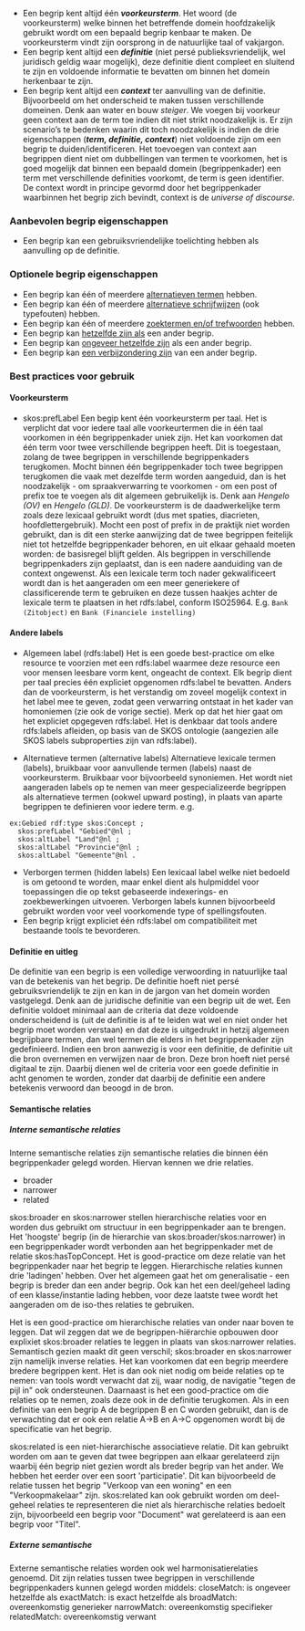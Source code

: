 - Een begrip kent altijd één **_voorkeursterm_**. Het woord (de voorkeursterm) welke binnen het betreffende domein hoofdzakelijk gebruikt wordt om een bepaald begrip kenbaar te maken. De voorkeursterm vindt zijn oorsprong in de natuurlijke taal of vakjargon.
- Een begrip kent altijd een **_definitie_** (niet persé publieksvriendelijk, wel juridisch geldig waar mogelijk), deze definitie dient compleet en sluitend te zijn en voldoende informatie te bevatten om binnen het domein herkenbaar te zijn.
- Een begrip kent altijd een **_context_** ter aanvulling van de definitie. Bijvoorbeeld om het onderscheid te maken tussen verschillende domeinen. Denk aan water en bouw _steiger_.
We voegen bij voorkeur geen context aan de term toe indien dit niet strikt noodzakelijk is. Er zijn scenario’s te bedenken waarin dit toch noodzakelijk is indien de drie eigenschappen (_**term, definitie, context**_) niet voldoende zijn om een begrip te duiden/identificeren.
Het toevoegen van context aan begrippen dient niet om dubbellingen van termen te voorkomen, het is goed mogelijk dat binnen een bepaald domein (begrippenkader) een term met verschillende definities voorkomt, de term is geen identifier.
De context wordt in principe gevormd door het begrippenkader waarbinnen het begrip zich bevindt, context is de _universe of discourse_.

### Aanbevolen begrip eigenschappen
- Een begrip kan een gebruiksvriendelijke toelichting hebben als aanvulling op de definitie.

### Optionele begrip eigenschappen
- Een begrip kan één of meerdere [alternatieven termen](#andere-labels) hebben.
- Een begrip kan één of meerdere [alternatieve schrijfwijzen](#andere-labels) (ook typefouten) hebben.
- Een begrip kan één of meerdere [zoektermen en/of trefwoorden](#andere-labels) hebben.
- Een begrip kan [hetzelfde zijn als](#semantische-relaties) een ander begrip.
- Een begrip kan [ongeveer hetzelfde zijn](#semantische-relaties) als een ander begrip.
- Een begrip kan [een verbijzondering zijn](#semantische-relaties) van een ander begrip.

### Best practices voor gebruik

#### Voorkeursterm
- skos:prefLabel
Een begip kent één voorkeursterm per taal. Het is verplicht dat voor iedere taal alle voorkeurtermen die in één taal voorkomen in één begrippenkader uniek zijn. Het kan voorkomen dat één term voor twee verschillende begrippen heeft. Dit is toegestaan, zolang de twee begrippen in verschillende begrippenkaders terugkomen.
Mocht binnen één begrippenkader toch twee begrippen terugkomen die vaak met dezelfde term worden aangeduid, dan is het noodzakelijk - om spraakverwarring te voorkomen - om een post of prefix toe te voegen als dit algemeen gebruikelijk is. Denk aan _Hengelo (OV)_ en _Hengelo (GLD)_. De voorkeursterm is de daadwerkelijke term zoals deze lexicaal gebruikt wordt (dus met spaties, diacrieten, hoofdlettergebruik). Mocht een post of prefix in de praktijk niet worden gebruikt, dan is dit een sterke aanwijzing dat de twee begrippen feitelijk niet tot hetzelfde begrippenkader behoren, en uit elkaar gehaald moeten worden: de basisregel blijft gelden. Als begrippen in verschillende begrippenkaders zijn geplaatst, dan is een nadere aanduiding van de context ongewenst. Als een lexicale term toch nader gekwalificeert wordt dan is het aangeraden om een meer generiekere of classificerende term te gebruiken en deze tussen haakjes achter de lexicale term te plaatsen in het rdfs:label, conform ISO25964. E.g. `Bank (Zitobject)` en `Bank (Financiele instelling)`

#### Andere labels
- Algemeen label (rdfs:label)
Het is een goede best-practice om elke resource te voorzien met een rdfs:label waarmee deze resource een voor mensen leesbare vorm kent, ongeacht de context. Elk begrip dient per taal precies één expliciet opgenomen rdfs:label te bevatten. Anders dan de voorkeursterm, is het verstandig om zoveel mogelijk context in het label mee te geven, zodat geen verwarring ontstaat in het kader van homoniemen (zie ook de vorige sectie). Merk op dat het hier gaat om het expliciet opgegeven rdfs:label. Het is denkbaar dat tools andere rdfs:labels afleiden, op basis van de SKOS ontologie (aangezien alle SKOS labels subproperties zijn van rdfs:label).

- Alternatieve termen (alternative labels)
Alternatieve lexicale termen (labels), bruikbaar voor aanvullende termen (labels) naast de voorkeursterm. Bruikbaar voor bijvoorbeeld synoniemen.
Het wordt niet aangeraden labels op te nemen van meer gespecializeerde begrippen als alternatieve termen (ookwel upward posting), in plaats van aparte begrippen te definieren voor iedere term.
e.g.
```
ex:Gebied rdf:type skos:Concept ;
  skos:prefLabel "Gebied"@nl ;
  skos:altLabel "Land"@nl ;
  skos:altLabel "Provincie"@nl ;
  skos:altLabel "Gemeente"@nl .
```
- Verborgen termen (hidden labels)
Een lexicaal label welke niet bedoeld is om getoond te worden, maar enkel dient als hulpmiddel voor toepassingen die op tekst gebaseerde indexerings- en zoekbewerkingen uitvoeren. Verborgen labels kunnen bijvoorbeeld gebruikt worden voor veel voorkomende type of spellingsfouten.
- Een begrip krijgt expliciet één rdfs:label om compatibiliteit met bestaande tools te bevorderen.

#### Definitie en uitleg
De definitie van een begrip is een volledige verwoording in natuurlijke taal van de betekenis van het begrip. De definitie hoeft niet persé gebruiksvriendelijk te zijn en kan in de jargon van het domein worden vastgelegd. Denk aan de juridische definitie van een begrip uit de wet. Een definitie voldoet minimaal aan de criteria dat deze voldoende onderscheidend is (uit de definitie is af te leiden wat wel en niet onder het begrip moet worden verstaan) en dat deze is uitgedrukt in hetzij algemeen begrijpbare termen, dan wel termen die elders in het begrippenkader zijn gedefinieerd. Indien een bron aanwezig is voor een definitie, de definitie uit die bron overnemen en verwijzen naar de bron. Deze bron hoeft niet persé digitaal te zijn. Daarbij dienen wel de criteria voor een goede definitie in acht genomen te worden, zonder dat daarbij de definitie een andere betekenis verwoord dan beoogd in de bron.

#### Semantische relaties

##### Interne semantische relaties
Interne semantische relaties zijn semantische relaties die binnen één begrippenkader gelegd worden.
Hiervan kennen we drie relaties.
- broader
- narrower
- related

skos:broader en skos:narrower stellen hierarchische relaties voor en worden dus gebruikt om structuur in een begrippenkader aan te brengen. Het 'hoogste' begrip (in de hierarchie van skos:broader/skos:narrower) in een begrippenkader wordt verbonden aan het begrippenkader met de relatie skos:hasTopConcept. Het is good-practice om deze relatie van het begrippenkader naar het begrip te leggen.
Hierarchische relaties kunnen drie 'ladingen' hebben. Over het algemeen gaat het om generalisatie - een begrip is breder dan een ander begrip. Ook kan het een deel/geheel lading of een klasse/instantie lading hebben, voor deze laatste twee wordt het aangeraden om de iso-thes relaties te gebruiken.

Het is een good-practice om hierarchische relaties van onder naar boven te leggen. Dat wil zeggen dat we de begrippen-hiërarchie opbouwen door explixiet skos:broader relaties te leggen in plaats van skos:narrower relaties. Semantisch gezien maakt dit geen verschil; skos:broader en skos:narrower zijn namelijk inverse relaties. Het kan voorkomen dat een begrip meerdere bredere begrippen kent. Het is dan ook niet nodig om beide relaties op te nemen: van tools wordt verwacht dat zij, waar nodig, de navigatie "tegen de pijl in" ook ondersteunen. Daarnaast is het een good-practice om die relaties op te nemen, zoals deze ook in de definitie terugkomen. Als in een definitie van een begrip A de begrippen B en C worden gebruikt, dan is de verwachting dat er ook een relatie A->B en A->C opgenomen wordt bij de specificatie van het begrip.

skos:related is een niet-hierarchische associatieve relatie. Dit kan gebruikt worden om aan te geven dat twee begrippen aan elkaar gerelateerd zijn waarbij één begrip niet gezien wordt als breder begrip van het ander. We hebben het eerder over een soort 'participatie'. Dit kan bijvoorbeeld de relatie tussen het begrip "Verkoop van een woning" en een "Verkoopmakelaar" zijn. skos:related kan ook gebruikt worden om deel-geheel relaties te representeren die niet als hierarchische relaties bedoelt zijn, bijvoorbeeld een begrip voor "Document" wat gerelateerd is aan een begrip voor "Titel".

##### Externe semantische
Externe semantische relaties worden ook wel harmonisatierelaties genoemd. Dit zijn relaties tussen twee begrippen in verschillende begrippenkaders kunnen gelegd worden middels:
closeMatch: is ongeveer hetzelfde als
exactMatch: is exact hetzelfde als
broadMatch: overeenkomstig generieker
narrowMatch: overeenkomstig specifieker
relatedMatch: overeenkomstig verwant

